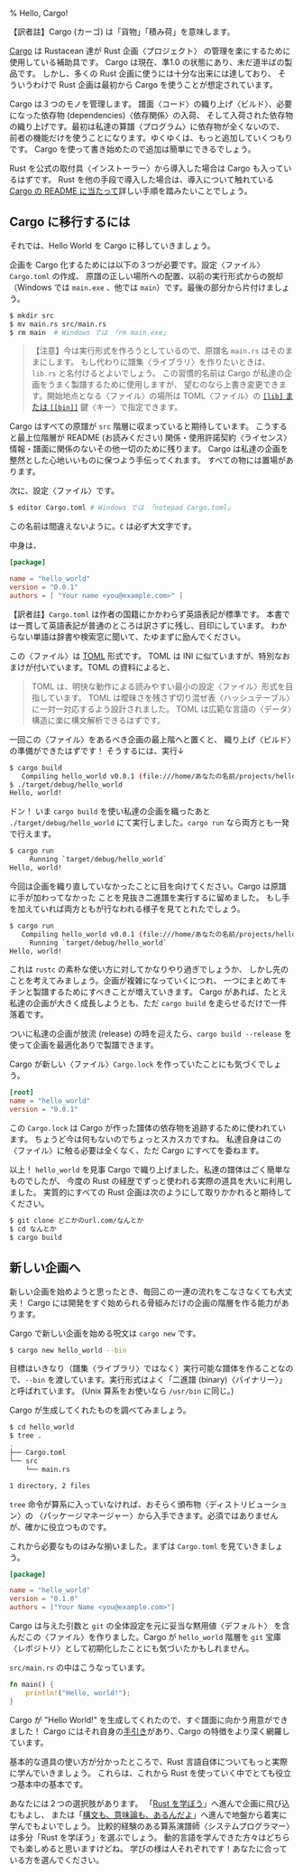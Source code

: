% Hello, Cargo!

【訳者註】Cargo (カーゴ) は「貨物」「積み荷」を意味します。

[Cargo][cratesio] は Rustacean 達が Rust 企画〈プロジェクト〉
の管理を楽にするために使用している補助具です。
Cargo は現在、準1.0 の状態にあり、未だ道半ばの製品です。
しかし、多くの Rust 企画に使うには十分な出来には達しており、
そういうわけで Rust 企画は最初から Cargo を使うことが想定されています。

<!-- [Cargo][cratesio] is a tool that Rustaceans use to help manage their Rust
projects. Cargo is currently in a pre-1.0 state, and so it is still a work in
progress. However, it is already good enough to use for many Rust projects, and
so it is assumed that Rust projects will use Cargo from the beginning. -->

[cratesio]: http://doc.crates.io

Cargo は３つのモノを管理します。
譜面〈コード〉の織り上げ〈ビルド〉、必要になった依存物 (dependencies)〈依存関係〉の入荷、
そして入荷された依存物の織り上げです。最初は私達の算譜〈プログラム〉に依存物が全くないので、
前者の機能だけを使うことになります。ゆくゆくは、もっと追加していくつもりです。
Cargo を使って書き始めたので追加は簡単にできるでしょう。

<!-- Cargo manages three things: building our code, downloading the dependencies our
code needs, and building those dependencies. At first, our program doesn’t have
any dependencies, so we’ll only be using the first part of its functionality.
Eventually, we’ll add more. Since we started off by using Cargo, it'll be easy
to add later. -->

Rust を公式の取付具〈インストーラー〉から導入した場合は Cargo も入っているはずです。
Rust を他の手段で導入した場合は、導入について触れている
[Cargo の README に当たって][cargoreadme]詳しい手順を踏みたいことでしょう。

<!-- If you installed Rust via the official installers you will also have Cargo. If
you installed Rust some other way, you may want to
[check the Cargo README][cargoreadme] for specific instructions about installing
it. -->

[cargoreadme]: https://github.com/rust-lang/cargo#installing-cargo-from-nightlies

## Cargo に移行するには

<!-- ## Converting to Cargo -->

それでは、Hello World を Cargo に移していきましょう。

<!-- Let’s convert Hello World to Cargo. -->

企画を Cargo 化するためには以下の３つが必要です。設定〈ファイル〉 `Cargo.toml` の作成、
原譜の正しい場所への配置、以前の実行形式からの脱却（Windows では `main.exe`
、他では `main`）です。最後の部分から片付けましょう。

<!-- To Cargo-ify our project, we need to do three things: Make a `Cargo.toml`
configuration file, put our source file in the right place, and get rid of the
old executable (`main.exe` on Windows, `main` everywhere else). Let's do that part first: -->

```bash
$ mkdir src
$ mv main.rs src/main.rs
$ rm main  # Windows では 「rm main.exe」
```

> 【注意】今は実行形式を作ろうとしているので、原譜名 `main.rs` はそのままにします。
> もし代わりに譜集〈ライブラリ〉を作りたいときは、`lib.rs` と名付けるとよいでしょう。
> この習慣的名前は Cargo が私達の企画をうまく製譜するために使用しますが、
> 望むのなら上書き変更できます。開始地点となる〈ファイル〉の場所は TOML〈ファイル〉の
> [`[lib]` または `[[bin]]`][crates-custom] 鍵〈キー〉で指定できます。

<!-- > Note: since we're creating an executable, we retain `main.rs` as the source
> filename. If we want to make a library instead, we should use `lib.rs`. This
> convention is used by Cargo to successfully compile our projects, but it can
> be overridden if we wish. Custom file locations for the entry point can be
> specified with a [`[lib]` or `[[bin]]`][crates-custom] key in the TOML file. -->

[crates-custom]: http://doc.crates.io/manifest.html#configuring-a-target

Cargo はすべての原譜が `src` 階層に収まっていると期待しています。
こうすると最上位階層が README (お読みください)
関係・使用許諾契約〈ライセンス〉情報・譜面に関係のないその他一切のために残ります。
Cargo は私達の企画を整然とした心地いいものに保つよう手伝ってくれます。
すべての物には置場があります。

<!-- Cargo expects our source files to live inside a `src` directory. That leaves the
top level for other things, like READMEs, license information, and anything not
related to our code. Cargo helps us keep our projects nice and tidy. A place for
everything, and everything in its place. -->

次に、設定〈ファイル〉です。

<!-- Next, our configuration file: -->

```bash
$ editor Cargo.toml # Windows では 「notepad Cargo.toml」
```

この名前は間違えないように。`C` は必ず大文字です。

<!-- Make sure to get this name right: we need the capital `C`! -->

中身は、

<!-- Put this inside: -->

```toml
[package]

name = "hello_world"
version = "0.0.1"
authors = [ "Your name <you@example.com>" ]
```

【訳者註】`Cargo.toml` は作者の国籍にかかわらず英語表記が標準です。
本書では一貫して英語表記が普通のところは訳さずに残し、目印にしています。
わからない単語は辞書や検索窓に聞いて、たゆまずに励んでください。

この〈ファイル〉は [TOML][toml] 形式です。
TOML は INI に似ていますが、特別なおまけが付いています。TOML の資料によると、

<!-- This file is in the [TOML][toml] format. TOML is similar to INI, but has some
extra goodies. According to the TOML docs, -->

> TOML は、明快な動作による読みやすい最小の設定〈ファイル〉形式を目指しています。
> TOML は曖昧さを残さず切り混ぜ表〈ハッシュテーブル〉に一対一対応するよう設計されました。
> TOML は広範な言語の〈データ〉構造に楽に構文解析できるはずです。

<!-- > TOML aims to be a minimal configuration file format that's easy to read due
> to obvious semantics. TOML is designed to map unambiguously to a hash table.
> TOML should be easy to parse into data structures in a wide variety of
> languages. -->

[toml]: https://github.com/toml-lang/toml

一回この〈ファイル〉をあるべき企画の最上階へと置くと、
織り上げ〈ビルド〉の準備ができたはずです！ そうするには、実行↓

<!-- Once we have this file in place in our project's root directory, we should be
ready to build! To do so, run: -->

```bash
$ cargo build
   Compiling hello_world v0.0.1 (file:///home/あなたの名前/projects/hello_world)
$ ./target/debug/hello_world
Hello, world!
```

ドン！ いま `cargo build` を使い私達の企画を織ったあと `./target/debug/hello_world`
にて実行しました。`cargo run` なら両方とも一発で行えます。

<!-- Bam! We built our project with `cargo build`, and ran it with
`./target/debug/hello_world`. We can do both in one step with `cargo run`: -->

```bash
$ cargo run
     Running `target/debug/hello_world`
Hello, world!
```

今回は企画を織り直していなかったことに目を向けてください。Cargo は原譜に手が加わってなかった
ことを見抜き二進譜を実行するに留めました。
もし手を加えていれば両方ともが行なわれる様子を見てとれたでしょう。

<!-- Notice that we didn’t re-build the project this time. Cargo figured out that
we hadn’t changed the source file, and so it just ran the binary. If we had
made a modification, we would have seen it do both:
 -->

```bash
$ cargo run
   Compiling hello_world v0.0.1 (file:///home/あなたの名前/projects/hello_world)
     Running `target/debug/hello_world`
Hello, world!
```

これは `rustc` の素朴な使い方に対してかなりやり過ぎでしょうか、
しかし先のことを考えてみましょう。企画が複雑になっていくにつれ、
一つにまとめてキチンと製譜するためにすべきことが増えていきます。
Cargo があれば、たとえ私達の企画が大きく成長しようとも、ただ `cargo build`
を走らせるだけで一件落着です。

<!-- This hasn’t bought us a whole lot over our simple use of `rustc`, but think
about the future: when our project gets more complex, we need to do more
things to get all of the parts to properly compile. With Cargo, as our project
grows, we can just run `cargo build`, and it’ll work the right way. -->

ついに私達の企画が放流 (release) の時を迎えたら、`cargo build --release`
を使って企画を最適化ありで製譜できます。

<!-- When our project is finally ready for release, we can use `cargo build
-\-release` to compile our project with optimizations. -->

Cargo が新しい〈ファイル〉`Cargo.lock` を作っていたことにも気づくでしょう。

<!-- You'll also notice that Cargo has created a new file: `Cargo.lock`. -->

```toml
[root]
name = "hello_world"
version = "0.0.1"
```

この `Cargo.lock` は Cargo が作った譜体の依存物を追跡するために使われています。
ちょうど今は何もないのでちょっとスカスカですね。
私達自身はこの〈ファイル〉に触る必要は全くなく、ただ Cargo にすべてを委ねます。

<!-- The `Cargo.lock` file is used by Cargo to keep track of dependencies in our
application. Right now, we don’t have any, so it’s a bit sparse. We won't ever
need to touch this file ourselves, just let Cargo handle it. -->

以上！ `hello_world` を見事 Cargo で織り上げました。私達の譜体はごく簡単なものでしたが、
今度の Rust の経歴でずっと使われる実際の道具を大いに利用しました。
実質的にすべての Rust 企画は次のようにして取りかかれると期待してください。

<!-- That’s it! We’ve successfully built `hello_world` with Cargo. Even though our
program is simple, it’s using much of the real tooling that we’ll use for the
rest of our Rust career. We can expect to do this to get started with virtually
all Rust projects: -->

```bash
$ git clone どこかのurl.com/なんとか
$ cd なんとか
$ cargo build
```

## 新しい企画へ

<!-- ## A New Project -->

新しい企画を始めようと思ったとき、毎回この一連の流れをこなさなくても大丈夫！
Cargo には開発をすぐ始められる骨組みだけの企画の階層を作る能力があります。

<!-- We don’t have to go through this whole process every time we want to start a new
project! Cargo has the ability to make a bare-bones project directory in which
we can start developing right away. -->

Cargo で新しい企画を始める呪文は `cargo new` です。

<!-- To start a new project with Cargo, we use `cargo new`: -->

```bash
$ cargo new hello_world --bin
```

目標はいきなり（譜集〈ライブラリ〉ではなく）実行可能な譜体を作ることなので、`--bin`
を渡しています。実行形式はよく「二進譜 (binary)〈バイナリー〉」と呼ばれています。
(Unix 算系をお使いなら `/usr/bin` に同じ。)

<!-- We’re passing `--bin` because our goal is to get straight to making an
executable application, as opposed to a library. Executables are often called
‘binaries.’ (as in `/usr/bin`, if we’re on a Unix system) -->

Cargo が生成してくれたものを調べてみましょう。

<!-- Let's check out what Cargo has generated for us: -->

```bash
$ cd hello_world
$ tree .
.
├── Cargo.toml
└── src
    └── main.rs

1 directory, 2 files
```

`tree` 命令が算系に入っていなければ、おそらく頒布物〈ディストリビューション〉の
〈パッケージマネージャー〉から入手できます。必須ではありませんが、確かに役立つものです。

<!-- If we don't have the `tree` command, we can probably get it from our
distribution’s package manager. It’s not necessary, but it’s certainly useful. -->

これから必要なものはみな揃いました。まずは `Cargo.toml` を見ていきましょう。

<!-- This is all we need to get started. First, let’s check out `Cargo.toml`: -->

```toml
[package]

name = "hello_world"
version = "0.1.0"
authors = ["Your Name <you@example.com>"]
```

Cargo は与えた引数と `git` の全体設定を元に妥当な黙用値〈デフォルト〉
を含んだこの〈ファイル〉を作りました。Cargo が `hello_world` 階層を
`git` 宝庫〈レポジトリ〉として初期化したことにも気づいたかもしれません。

<!-- Cargo has populated this file with reasonable defaults based off the arguments
we gave it and our `git` global configuration. You may notice that Cargo has
also initialized the `hello_world` directory as a `git` repository. -->

`src/main.rs` の中はこうなっています。

<!-- Here’s what’s in `src/main.rs`: -->

```rust
fn main() {
    println!("Hello, world!");
}
```

Cargo が "Hello World!" を生成してくれたので、すぐ譜面に向かう用意ができました！
Cargo にはそれ自身の[手引き][guide]があり、Cargo の特徴をより深く網羅しています。

<!-- Cargo has generated a "Hello World!" for us, and we’re ready to start coding!
Cargo has its own [guide][guide] which covers Cargo’s features in much more
depth. -->

[guide]: http://doc.crates.io/guide.html

基本的な道具の使い方が分かったところで、Rust 言語自体についてもっと実際に学んでいきましょう。
これらは、これから Rust を使っていく中でとても役立つ基本中の基本です。

<!-- Now that we’ve got the tools down, let’s actually learn more about the Rust
language itself. These are the basics that will serve us well through the rest
of our time with Rust. -->

あなたには２つの選択肢があります。
「[Rust を学ぼう][learnrust]」へ進んで企画に飛び込むもよし、
または「[構文も、意味論も、あるんだよ][syntax]」へ進んで地盤から着実に学んでもよいでしょう。
比較的経験のある算系演譜師〈システムプログラマー〉は多分「Rust を学ぼう」を選ぶでしょう。
動的言語を学んできた方々はどちらでも楽しめると思いますけどね。
学びの様は人それぞれです！あなたに合っている方を選んでください。

<!-- You have two options: Dive into a project with ‘[Learn Rust][learnrust]’, or
start from the bottom and work your way up with
‘[Syntax and Semantics][syntax]’. More experienced systems programmers will
probably prefer ‘Learn Rust’, while those from dynamic backgrounds may enjoy
either. Different people learn differently! Choose whatever’s right for you. -->

[learnrust]: learn-rust.html
[syntax]: syntax-and-semantics.html
